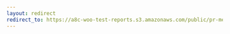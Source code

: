 ```yaml
---
layout: redirect
redirect_to: https://a8c-woo-test-reports.s3.amazonaws.com/public/pr-merge/44829/api/index.html
---
```

